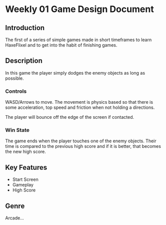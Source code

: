 # Weekly 01 Game Design Document

## Introduction

The first of a series of simple games made in short timeframes to learn HaxeFlixel and to get into the habit of finishing games.

## Description

In this game the player simply dodges the enemy objects as long as possible.

### Controls

WASD/Arrows to move.  The movement is physics based so that there is some acceleration, top speed and friction when not holding a directions.

The player will bounce off the edge of the screen if contacted.

### Win State

The game ends when the player touches one of the enemy objects.  Their time is compared to the previous high score and if it is better, that becomes the new high score.

## Key Features

* Start Screen
* Gameplay
* High Score

## Genre

Arcade...
